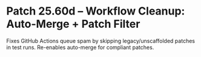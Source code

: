 # Patch 25.60d – Workflow Cleanup: Auto-Merge + Patch Filter

Fixes GitHub Actions queue spam by skipping legacy/unscaffolded patches in test runs. Re-enables auto-merge for compliant patches.
